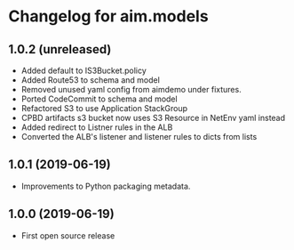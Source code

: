 Changelog for aim.models
=================

1.0.2 (unreleased)
------------------

- Added default to IS3Bucket.policy
- Added Route53 to schema and model
- Removed unused yaml config from aimdemo under fixtures.
- Ported CodeCommit to schema and model
- Refactored S3 to use Application StackGroup
- CPBD artifacts s3 bucket now uses S3 Resource in NetEnv yaml instead
- Added redirect to Listner rules in the ALB
- Converted the ALB's listener and listener rules to dicts from lists


1.0.1 (2019-06-19)
------------------

- Improvements to Python packaging metadata.


1.0.0 (2019-06-19)
------------------

- First open source release
